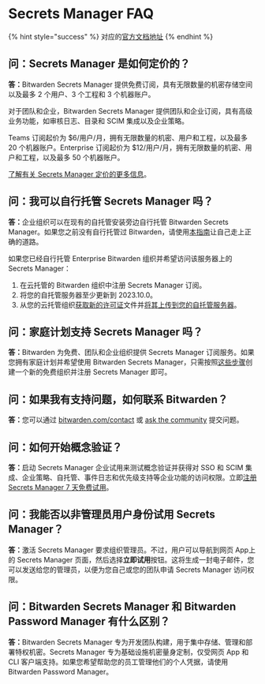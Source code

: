 # Secrets Manager FAQ

{% hint style="success" %}
对应的[官方文档地址](https://bitwarden.com/help/secrets-manager-faqs/)
{% endhint %}

## 问：Secrets Manager 是如何定价的？ <a href="#q-how-is-secrets-manager-priced" id="q-how-is-secrets-manager-priced"></a>

**答：**&#x42;itwarden Secrets Manager 提供免费订阅，具有无限数量的机密存储空间以及最多 2 个用户、3 个工程和 3 个机器账户。

对于团队和企业，Bitwarden Secrets Manager 提供团队和企业订阅，具有高级业务功能，如审核日志、目录和 SCIM 集成以及企业策略。

Teams 订阅起价为 $6/用户/月，拥有无限数量的机密、用户和工程，以及最多 20 个机器账户。Enterprise 订阅起价为 $12/用户/月，拥有无限数量的机密、用户和工程，以及最多 50 个机器账户。

[了解有关 Secrets Manager 定价的更多信息](https://bitwarden.com/products/secrets-manager/#pricing)。

## 问：我可以自行托管 Secrets Manager 吗？ <a href="#q-can-i-self-host-secrets-manager" id="q-can-i-self-host-secrets-manager"></a>

**答：**&#x4F01;业组织可以在现有的自托管安装旁边自行托管 Bitwarden Secrets Manager。如果您之前没有自行托管过 Bitwarden，请使用[本指南](../../self-hosting/self-host-an-organization.md)让自己走上正确的道路。

如果您已经自行托管 Enterprise Bitwarden 组织并希望访问该服务器上的 Secrets Manager：

1. 在云托管的 Bitwarden 组织中注册 Secrets Manager 订阅。
2. 将您的自托管服务器至少更新到 2023.10.0。
3. 从您的云托管组织[获取新的许可证](../../self-hosting/licensing-for-paid-features.md#retrieve-organization-license)文件并[将其上传到您的自托管服务器](../../self-hosting/licensing-for-paid-features.md#update-organization-license)。

## 问：家庭计划支持 Secrets Manager 吗？ <a href="#q-do-families-plans-support-secrets-manager" id="q-do-families-plans-support-secrets-manager"></a>

**答：**&#x42;itwarden 为免费、团队和企业组织提供 Secrets Manager 订阅服务。如果您拥有家庭计划并希望使用 Bitwarden Secrets Manager，只需按照[这些步骤](../get-started/secrets-manager-quick-start.md)创建一个新的免费组织并注册 Secrets Manager 即可。

## 问：如果我有支持问题，如何联系 Bitwarden？ <a href="#q-how-do-i-contact-bitwarden-if-i-have-support-questions-during-the-beta" id="q-how-do-i-contact-bitwarden-if-i-have-support-questions-during-the-beta"></a>

**答：**&#x60A8;可以通过 [bitwarden.com/contact](https://bitwarden.com/contact/) 或 [ask the community](https://community.bitwarden.com/c/support/sm-ask-the-community/63) 提交问题。

## 问：如何开始概念验证？  <a href="#q-how-do-i-start-a-proof-of-concept" id="q-how-do-i-start-a-proof-of-concept"></a>

**答：**&#x542F;动 Secrets Manager 企业试用来测试概念验证并获得对 SSO 和 SCIM 集成、企业策略、自托管、事件日志和优先级支持等企业功能的访问权限。立即[注册 Secrets Manager 7 天免费试用](https://vault.bitwarden.com/#/register?org=enterprise\&layout=secretsManager)。

## 问：我能否以非管理员用户身份试用 Secrets Manager？ <a href="#q-can-i-try-secrets-manager-as-a-non-administrator-user" id="q-can-i-try-secrets-manager-as-a-non-administrator-user"></a>

**答：**&#x6FC0;活 Secrets Manager 要求组织管理员。不过，用户可以导航到网页 App上的 Secrets Manager 页面，然后选择**立即试用**按钮。这将生成一封电子邮件，您可以发送给您的管理员，以便为您自己或您的团队申请 Secrets Manager 访问权限。

## 问：Bitwarden Secrets Manager 和 Bitwarden Password Manager 有什么区别？  <a href="#q-what-is-the-difference-between-bitwarden-secrets-manager-and-bitwarden-password-manager" id="q-what-is-the-difference-between-bitwarden-secrets-manager-and-bitwarden-password-manager"></a>

**答：**&#x42;itwarden Secrets Manager 专为开发团队构建，用于集中存储、管理和部署特权机密。Secrets Manager 专为基础设施机密量身定制，仅受网页 App 和 CLI 客户端支持。如果您希望帮助您的员工管理他们的个人凭据，请使用 Bitwarden Password Manager。

